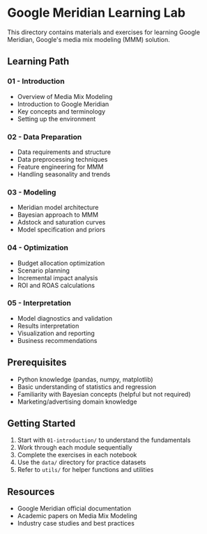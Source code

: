 # Google Meridian Learning Lab

This directory contains materials and exercises for learning Google Meridian, Google's media mix modeling (MMM) solution.

## Learning Path

### 01 - Introduction
- Overview of Media Mix Modeling
- Introduction to Google Meridian
- Key concepts and terminology
- Setting up the environment

### 02 - Data Preparation
- Data requirements and structure
- Data preprocessing techniques
- Feature engineering for MMM
- Handling seasonality and trends

### 03 - Modeling
- Meridian model architecture
- Bayesian approach to MMM
- Adstock and saturation curves
- Model specification and priors

### 04 - Optimization
- Budget allocation optimization
- Scenario planning
- Incremental impact analysis
- ROI and ROAS calculations

### 05 - Interpretation
- Model diagnostics and validation
- Results interpretation
- Visualization and reporting
- Business recommendations

## Prerequisites

- Python knowledge (pandas, numpy, matplotlib)
- Basic understanding of statistics and regression
- Familiarity with Bayesian concepts (helpful but not required)
- Marketing/advertising domain knowledge

## Getting Started

1. Start with `01-introduction/` to understand the fundamentals
2. Work through each module sequentially
3. Complete the exercises in each notebook
4. Use the `data/` directory for practice datasets
5. Refer to `utils/` for helper functions and utilities

## Resources

- Google Meridian official documentation
- Academic papers on Media Mix Modeling
- Industry case studies and best practices